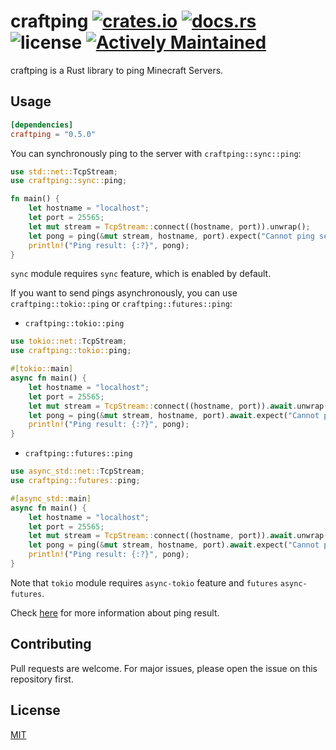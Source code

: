 # craftping [![crates.io](https://img.shields.io/crates/v/craftping.svg)](https://crates.io/crates/craftping) [![docs.rs](https://docs.rs/craftping/badge.svg)](https://docs.rs/craftping) ![license](https://img.shields.io/github/license/kiwiyou/craftping.svg) [![Actively Maintained](https://img.shields.io/badge/Maintenance%20Level-Actively%20Maintained-green.svg)](https://github.com/kiwiyou/craftping)

craftping is a Rust library to ping Minecraft Servers.

## Usage

```toml
[dependencies]
craftping = "0.5.0"
```

You can synchronously ping to the server with `craftping::sync::ping`:

```rust
use std::net::TcpStream;
use craftping::sync::ping;

fn main() {
    let hostname = "localhost";
    let port = 25565;
    let mut stream = TcpStream::connect((hostname, port)).unwrap();
    let pong = ping(&mut stream, hostname, port).expect("Cannot ping server");
    println!("Ping result: {:?}", pong);
}
```

`sync` module requires `sync` feature, which is enabled by default.

If you want to send pings asynchronously, you can use `craftping::tokio::ping` or `craftping::futures::ping`:

- `craftping::tokio::ping`

```rust
use tokio::net::TcpStream;
use craftping::tokio::ping;

#[tokio::main]
async fn main() {
    let hostname = "localhost";
    let port = 25565;
    let mut stream = TcpStream::connect((hostname, port)).await.unwrap();
    let pong = ping(&mut stream, hostname, port).await.expect("Cannot ping server");
    println!("Ping result: {:?}", pong);
}
```

- `craftping::futures::ping`

```rust
use async_std::net::TcpStream;
use craftping::futures::ping;

#[async_std::main]
async fn main() {
    let hostname = "localhost";
    let port = 25565;
    let mut stream = TcpStream::connect((hostname, port)).await.unwrap();
    let pong = ping(&mut stream, hostname, port).await.expect("Cannot ping server");
    println!("Ping result: {:?}", pong);
}
```

Note that `tokio` module requires `async-tokio` feature and `futures` `async-futures`.

Check [here](https://wiki.vg/Server_List_Ping#Response) for more information about ping result.

## Contributing

Pull requests are welcome. For major issues, please open the issue on this repository first.

## License

[MIT](https://choosealicense.com/licenses/mit/)
